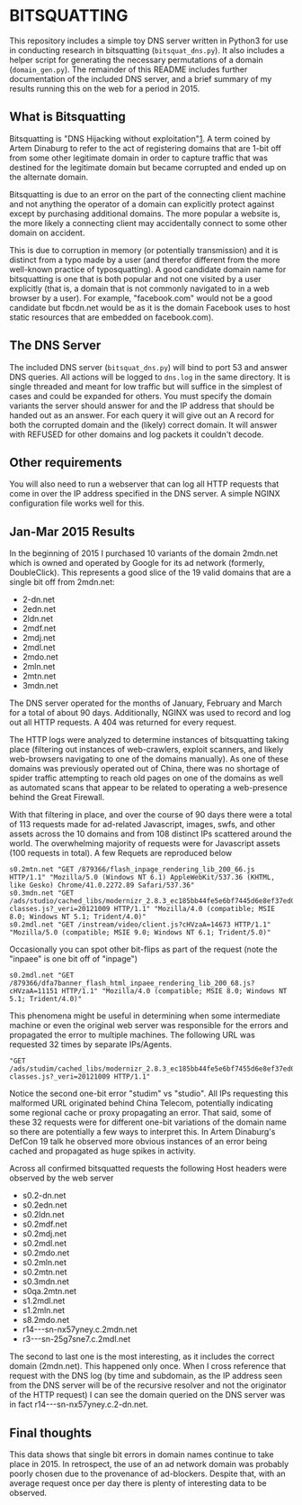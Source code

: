 BITSQUATTING
===========

This repository includes a simple toy DNS server written in Python3 for use in
conducting research in bitsquatting (`bitsquat_dns.py`). It also includes a
helper script for generating the necessary permutations of a domain
(`domain_gen.py`). The remainder of this README includes further documentation
of the included DNS server, and a brief summary of my results running this on
the web for a period in 2015.

What is Bitsquatting
-----------

Bitsquatting is "DNS Hijacking without
exploitation"[1](http://dinaburg.org/bitsquatting.html). A term coined by
Artem Dinaburg to refer to the act of registering domains that are 1-bit off
from some other legitimate domain in order to capture traffic that was destined
for the legitimate domain but became corrupted and ended up on the alternate domain.

Bitsquatting is due to an error on the part of the connecting client machine and not
anything the operator of a domain can explicitly protect against except by
purchasing additional domains. The more popular a website is, the more likely a
connecting client may accidentally connect to some other domain on accident. 

This is due to corruption in memory (or potentially transmission) and it is
distinct from a typo made by a user (and therefor different from the more
well-known practice of typosquatting). A good candidate domain name for
bitsquatting is one that is both popular and not one visited by a user
explicitly (that is, a domain that is not commonly navigated to in a web
browser by a user). For example, "facebook.com" would not be a good candidate
but fbcdn.net would be as it is the domain Facebook uses to host static
resources that are embedded on facebook.com).

The DNS Server
-----------

The included DNS server (`bitsquat_dns.py`) will bind to port 53 and answer DNS
queries. All actions will be logged to `dns.log` in the same directory. It is
single threaded and meant for low traffic but will suffice in the simplest of
cases and could be expanded for others. You must specify the domain variants
the server should answer for and the IP address that should be handed out as an
answer. For each query it will give out an A record for both the corrupted
domain and the (likely) correct domain. It will answer with REFUSED for other
domains and log packets it couldn't decode.


Other requirements
-----------

You will also need to run a webserver that can log all HTTP requests that come
in over the IP address specified in the DNS server. A simple NGINX
configuration file works well for this.

Jan-Mar 2015 Results
-----------

In the beginning of 2015 I purchased 10 variants of the domain 2mdn.net which
is owned and operated by Google for its ad network (formerly, DoubleClick).
This represents a good slice of the 19 valid domains that are a single bit off
from 2mdn.net:

 * 2-dn.net
 * 2edn.net
 * 2ldn.net
 * 2mdf.net
 * 2mdj.net
 * 2mdl.net
 * 2mdo.net
 * 2mln.net
 * 2mtn.net
 * 3mdn.net

The DNS server operated for the months of January, February and March for a
total of about 90 days. Additionally, NGINX was used to record and log out all
HTTP requests. A 404 was returned for every request.

The HTTP logs were analyzed to determine instances of bitsquatting taking place
(filtering out instances of web-crawlers, exploit scanners, and likely
web-browsers navigating to one of the domains manually).  As one of these
domains was previously operated out of China, there was no shortage of spider
traffic attempting to reach old pages on one of the domains as well as
automated scans that appear to be related to operating a web-presence behind
the Great Firewall.

With that filtering in place, and over the course of 90 days there were a total
of 113 requests made for ad-related Javascript, images, swfs, and other assets
across the 10 domains and from 108 distinct IPs scattered around the world. The
overwhelming majority of requests were for Javascript assets (100 requests in
total). A few Requets are reproduced below

```
s0.2mtn.net "GET /879366/flash_inpage_rendering_lib_200_66.js HTTP/1.1" "Mozilla/5.0 (Windows NT 6.1) AppleWebKit/537.36 (KHTML, like Gesko) Chrome/41.0.2272.89 Safari/537.36"
s0.3mdn.net "GET /ads/studio/cached_libs/modernizr_2.8.3_ec185bb44fe5e6bf7445d6e8ef37ed0e_no-classes.js?_veri=20121009 HTTP/1.1" "Mozilla/4.0 (compatible; MSIE 8.0; Windows NT 5.1; Trident/4.0)"
s0.2mdl.net "GET /instream/video/client.js?cHVzaA=14673 HTTP/1.1" "Mozilla/5.0 (compatible; MSIE 9.0; Windows NT 6.1; Trident/5.0)"
```

Occasionally you can spot other bit-flips as part of the request (note the
"inpaee" is one bit off of "inpage")

```
s0.2mdl.net "GET /879366/dfa7banner_flash_html_inpaee_rendering_lib_200_68.js?cHVzaA=11151 HTTP/1.1" "Mozilla/4.0 (compatible; MSIE 8.0; Windows NT 5.1; Trident/4.0)"
```

This phenomena might be useful in determining when some intermediate machine or
even the original web server was responsible for the errors and propagated the
error to multiple machines. The following URL was requested 32 times by
separate IPs/Agents.

```
"GET /ads/studim/cached_libs/modernizr_2.8.3_ec185bb44fe5e6bf7455d6e8ef37ed0e_no-classes.js?_veri=20121009 HTTP/1.1"
```

Notice the second one-bit error "studim" vs "studio". All IPs requesting this
malformed URL originated behind China Telecom, potentially indicating some
regional cache or proxy propagating an error. That said, some of these 32
requests were for different one-bit variations of the domain name so there are
potentially a few ways to interpret this. In Artem Dinaburg's DefCon 19 talk he
observed more obvious instances of an error being cached and propagated as huge
spikes in activity.

Across all confirmed bitsquatted requests the following Host headers were
observed by the web server

* s0.2-dn.net
* s0.2edn.net
* s0.2ldn.net
* s0.2mdf.net
* s0.2mdj.net
* s0.2mdl.net
* s0.2mdo.net
* s0.2mln.net
* s0.2mtn.net
* s0.3mdn.net
* s0qa.2mtn.net
* s1.2mdl.net
* s1.2mln.net
* s8.2mdo.net
* r14---sn-nx57yney.c.2mdn.net
* r3---sn-25g7sne7.c.2mdl.net

The second to last one is the most interesting, as it includes the correct
domain (2mdn.net). This happened only once. When I cross reference that request
with the DNS log (by time and subdomain, as the IP address seen from the DNS
server will be of the recursive resolver and not the originator of the HTTP
request) I can see the domain queried on the DNS server was in fact
r14---sn-nx57yney.c.2-dn.net.

Final thoughts
------------

This data shows that single bit errors in domain names continue to take place
in 2015. In retrospect, the use of an ad network domain was probably poorly
chosen due to the provenance of ad-blockers. Despite that, with an average
request once per day there is plenty of interesting data to be observed.

